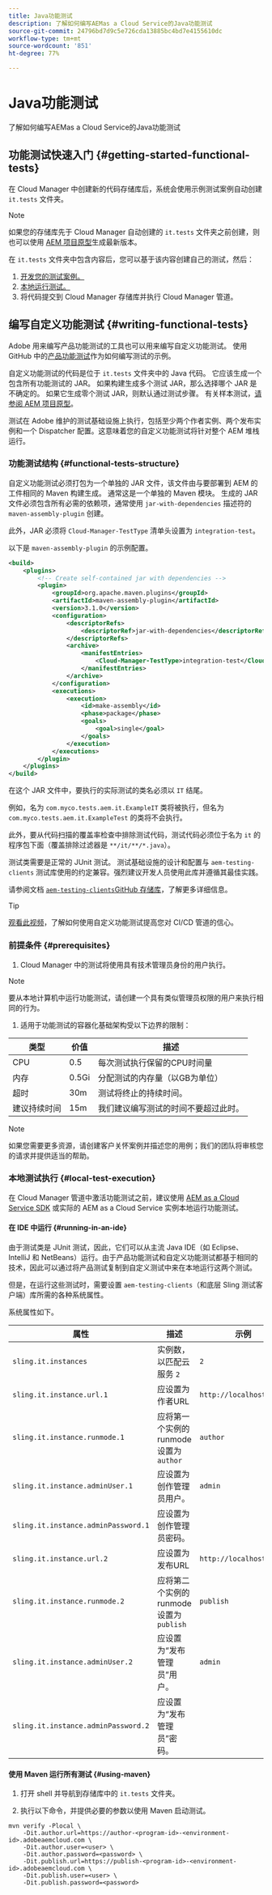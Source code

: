 ```yaml
---
title: Java功能测试
description: 了解如何编写AEMas a Cloud Service的Java功能测试
source-git-commit: 24796bd7d9c5e726cda13885bc4bd7e4155610dc
workflow-type: tm+mt
source-wordcount: '851'
ht-degree: 77%

---
```


# Java功能测试

了解如何编写AEMas a Cloud Service的Java功能测试

## 功能测试快速入门 {#getting-started-functional-tests}

在 Cloud Manager 中创建新的代码存储库后，系统会使用示例测试案例自动创建 `it.tests` 文件夹。

>[!NOTE]
>
>如果您的存储库先于 Cloud Manager 自动创建的 `it.tests` 文件夹之前创建，则也可以使用 [AEM 项目原型](https://github.com/adobe/aem-project-archetype/tree/master/src/main/archetype/it.tests)生成最新版本。

在 `it.tests` 文件夹中包含内容后，您可以基于该内容创建自己的测试，然后：

1. [开发您的测试案例。](#writing-functional-tests)
1. [本地运行测试。](#local-test-execution)
1. 将代码提交到 Cloud Manager 存储库并执行 Cloud Manager 管道。

## 编写自定义功能测试 {#writing-functional-tests}

Adobe 用来编写产品功能测试的工具也可以用来编写自定义功能测试。 使用 GitHub 中的[产品功能测试](https://github.com/adobe/aem-test-samples/tree/aem-cloud/smoke)作为如何编写测试的示例。

自定义功能测试的代码是位于 `it.tests` 文件夹中的 Java 代码。 它应该生成一个包含所有功能测试的 JAR。 如果构建生成多个测试 JAR，那么选择哪个 JAR 是不确定的。 如果它生成零个测试 JAR，则默认通过测试步骤。 有关样本测试，[请参阅 AEM 项目原型](https://github.com/adobe/aem-project-archetype/tree/develop/src/main/archetype/it.tests)。

测试在 Adobe 维护的测试基础设施上执行，包括至少两个作者实例、两个发布实例和一个 Dispatcher 配置。这意味着您的自定义功能测试将针对整个 AEM 堆栈运行。

### 功能测试结构 {#functional-tests-structure}

自定义功能测试必须打包为一个单独的 JAR 文件，该文件由与要部署到 AEM 的工件相同的 Maven 构建生成。 通常这是一个单独的 Maven 模块。 生成的 JAR 文件必须包含所有必需的依赖项，通常使用 `jar-with-dependencies` 描述符的 `maven-assembly-plugin` 创建。

此外，JAR 必须将 `Cloud-Manager-TestType` 清单头设置为 `integration-test`。

以下是 `maven-assembly-plugin` 的示例配置。

```XML
<build>
    <plugins>
        <!-- Create self-contained jar with dependencies -->
        <plugin>
            <groupId>org.apache.maven.plugins</groupId>
            <artifactId>maven-assembly-plugin</artifactId>
            <version>3.1.0</version>
            <configuration>
                <descriptorRefs>
                    <descriptorRef>jar-with-dependencies</descriptorRef>
                </descriptorRefs>
                <archive>
                    <manifestEntries>
                        <Cloud-Manager-TestType>integration-test</Cloud-Manager-TestType>
                    </manifestEntries>
                </archive>
            </configuration>
            <executions>
                <execution>
                    <id>make-assembly</id>
                    <phase>package</phase>
                    <goals>
                        <goal>single</goal>
                    </goals>
                </execution>
            </executions>
        </plugin>
    </plugins>
</build>
```

在这个 JAR 文件中，要执行的实际测试的类名必须以 `IT` 结尾。

例如，名为 `com.myco.tests.aem.it.ExampleIT` 类将被执行，但名为 `com.myco.tests.aem.it.ExampleTest` 的类将不会执行。

此外，要从代码扫描的覆盖率检查中排除测试代码，测试代码必须位于名为 `it` 的程序包下面（覆盖排除过滤器是 `**/it/**/*.java`）。

测试类需要是正常的 JUnit 测试。 测试基础设施的设计和配置与 `aem-testing-clients` 测试库使用的约定兼容。强烈建议开发人员使用此库并遵循其最佳实践。

请参阅文档 [`aem-testing-clients`GitHub 存储库](https://github.com/adobe/aem-testing-clients)，了解更多详细信息。

>[!TIP]
>
>[观看此视频](https://www.youtube.com/watch?v=yJX6r3xRLHU)，了解如何使用自定义功能测试提高您对 CI/CD 管道的信心。

### 前提条件 {#prerequisites}

1. Cloud Manager 中的测试将使用具有技术管理员身份的用户执行。

>[!NOTE]
>
>要从本地计算机中运行功能测试，请创建一个具有类似管理员权限的用户来执行相同的行为。

1. 适用于功能测试的容器化基础架构受以下边界的限制：


| 类型 | 价值 | 描述 |
|----------------------|-------|--------------------------------------------------------------------|
| CPU | 0.5 | 每次测试执行保留的CPU时间量 |
| 内存 | 0.5Gi | 分配测试的内存量（以GB为单位） |
| 超时 | 30m | 测试将终止的持续时间。 |
| 建议持续时间 | 15m | 我们建议编写测试的时间不要超过此时。 |

>[!NOTE]
>
> 如果您需要更多资源，请创建客户关怀案例并描述您的用例；我们的团队将审核您的请求并提供适当的帮助。


### 本地测试执行 {#local-test-execution}

在 Cloud Manager 管道中激活功能测试之前，建议使用 [AEM as a Cloud Service SDK](/help/implementing/developing/introduction/aem-as-a-cloud-service-sdk.md) 或实际的 AEM as a Cloud Service 实例本地运行功能测试。

#### 在 IDE 中运行 {#running-in-an-ide}

由于测试类是 JUnit 测试，因此，它们可以从主流 Java IDE（如 Eclipse、IntelliJ 和 NetBeans）运行。由于产品功能测试和自定义功能测试都基于相同的技术，因此可以通过将产品测试复制到自定义测试中来在本地运行这两个测试。

但是，在运行这些测试时，需要设置 `aem-testing-clients`（和底层 Sling 测试客户端）库所需的各种系统属性。

系统属性如下。

| 属性 | 描述 | 示例 |
|-------------------------------------|------------------------------------------------------------------|-------------------------|
| `sling.it.instances` | 实例数，以匹配云服务 `2` | `2` |
| `sling.it.instance.url.1` | 应设置为作者URL | `http://localhost:4502` |
| `sling.it.instance.runmode.1` | 应将第一个实例的runmode设置为 `author` | `author` |
| `sling.it.instance.adminUser.1` | 应设置为创作管理员用户。 | `admin` |
| `sling.it.instance.adminPassword.1` | 应设置为创作管理员密码。 |  |
| `sling.it.instance.url.2` | 应设置为发布URL | `http://localhost:4503` |
| `sling.it.instance.runmode.2` | 应将第二个实例的runmode设置为 `publish` | `publish` |
| `sling.it.instance.adminUser.2` | 应设置为“发布管理员”用户。 | `admin` |
| `sling.it.instance.adminPassword.2` | 应设置为“发布管理员”密码。 |  |



#### 使用 Maven 运行所有测试 {#using-maven}

1. 打开 shell 并导航到存储库中的 `it.tests` 文件夹。

1. 执行以下命令，并提供必要的参数以使用 Maven 启动测试。

```shell
mvn verify -Plocal \
    -Dit.author.url=https://author-<program-id>-<environment-id>.adobeaemcloud.com \
    -Dit.author.user=<user> \
    -Dit.author.password=<password> \
    -Dit.publish.url=https://publish-<program-id>-<environment-id>.adobeaemcloud.com \
    -Dit.publish.user=<user> \
    -Dit.publish.password=<password>
```
